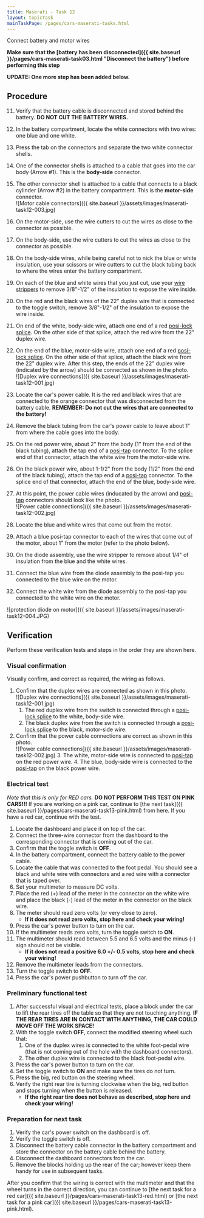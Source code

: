 ```yaml
---
title: Maserati - Task 12
layout: topicTask
mainTaskPage: /pages/cars-maserati-tasks.html
---
```


Connect battery and motor wires

**Make sure that the [battery has been disconnected]({{ site.baseurl }}/pages/cars-maserati-task03.html "Disconnect the battery") before performing this step** 

**UPDATE: One  more step has been added below.**

## Procedure

11. Verify that the battery cable is disconnected and stored behind the battery. **DO NOT CUT THE BATTERY WIRES.**
1. In the battery compartment, locate the white connectors with two wires: one blue and one white.
2. Press the tab on the connectors and separate the two white connector shells.
3. One of the connector shells is attached to a cable that goes into the car body (Arrow #1). This is the **body-side** connector.
4. The other connector shell is attached to a cable that connects to a black cylinder (Arrow #2) in the battery compartment. This is the **motor-side** connector.<br>![Motor cable connectors]({{ site.baseurl }}/assets/images/maserati-task12-003.jpg)
5. On the motor-side, use the wire cutters to cut the wires as close to the connector as possible.
6. On the body-side, use the wire cutters to cut the wires as close to the connector as possible. 
7. On the body-side wires, while being careful not to nick the blue or white insulation, use your scissors or wire cutters to cut the black tubing back to where the wires enter the battery compartment.
7. On each of the blue and white wires that you just cut, use your [wire strippers](https://youtu.be/znljircthKs) to remove 3/8"-1/2" of the insulation to expose the wire inside.
8. On the red and the black wires of the 22" duplex wire that is connected to the toggle switch, remove 3/8"-1/2" of the insulation to expose the wire inside.
9. On end of the white, body-side wire, attach one end of a red [posi-lock splice](https://youtu.be/XDN-3-rCJEc). On the other side of that splice, attach the red wire from the 22" duplex wire.
10. On the end of the blue, motor-side wire, attach one end of a red [posi-lock splice](https://youtu.be/XDN-3-rCJEc). On the other side of that splice, attach the black wire from the 22" duplex wire. After this step, the ends of the 22" duplex wire (indicated by the arrow) should be connected as shown in the photo.<br>![Duplex wire connections]({{ site.baseurl }}/assets/images/maserati-task12-001.jpg)
11. Locate the car's power cable. It is the red and black wires that are connected to the orange connector that was disconnected from the battery cable. **REMEMBER: Do not cut the wires that are connected to the battery!**
12. Remove the black tubing from the car's power cable to leave about 1" from where the cable goes into the body.
13. On the red power wire, about 2" from the body (1" from the end of the black tubing), attach the tap end of a [posi-tap](https://youtu.be/xxSNKLTfojQ) connector. To the splice end of that connector, attach the white wire from the motor-side wire.
14. On the black power wire, about 1-1/2" from the body (1/2" from the end of the black tubing), attach the tap end of a [posi-tap](https://youtu.be/xxSNKLTfojQ) connector. To the splice end of that connector, attach the end of the blue, body-side wire.
15. At this point, the power cable wires (inducated by the arrow) and [posi-tap](https://youtu.be/xxSNKLTfojQ) connectors should look like the photo. <br>![Power cable connections]({{ site.baseurl }}/assets/images/maserati-task12-002.jpg)

16. Locate the blue and white wires that come out from the motor.
17. Attach a blue posi-tap connector to each of the wires that come out of the motor, about 1" from the motor (refer to the photo below).
18. On the diode assembly, use the wire stripper to remove about 1/4" of insulation from the blue and the white wires.
19. Connect the blue wire from the diode assembly to the posi-tap you connected to the blue wire on the motor.
19. Connect the white wire from the diode assembly to the posi-tap you connected to the white wire on the motor.

![protection diode on motor]({{ site.baseurl }}/assets/images/maserati-task12-004.JPG)

## Verification

Perform these verification tests and steps in the order they are shown here.

### Visual confirmation
Visually confirm, and correct as required, the wiring as follows.

1. Confirm that the duplex wires are connected as shown in this photo.<br>![Duplex wire connections]({{ site.baseurl }}/assets/images/maserati-task12-001.jpg)
	1. The red duplex wire from the switch is connected through a [posi-lock splice](https://youtu.be/XDN-3-rCJEc) to the white, body-side wire.
	2. The black duplex wire from the switch is connected through a [posi-lock splice](https://youtu.be/XDN-3-rCJEc) to the black, motor-side wire.
2. Confirm that the power cable connections are correct as shown in this photo.<br>![Power cable connections]({{ site.baseurl }}/assets/images/maserati-task12-002.jpg)
	3. The white, motor-side wire is connected to [posi-tap](https://youtu.be/xxSNKLTfojQ) on the red power wire.
	4. The blue, body-side wire is connected to the [posi-tap](https://youtu.be/xxSNKLTfojQ) on the black power wire.

### Electrical test

_Note that this is only for RED cars._
**DO NOT PERFORM THIS TEST ON PINK CARS!!!**
If you are working on a pink car, continue to [the next task]({{ site.baseurl }}/pages/cars-maserati-task13-pink.html) from here. If you have a red car, continue with the test.

1. Locate the dashboard and place it on top of the car. 
2. Connect the three-wire connector from the dashboard to the corresponding connector that is coming out of the car.
3. Confirm that the toggle switch is **OFF**.
4. In the battery compartment, connect the battery cable to the power cable.
5. Locate the cable that was connected to the foot pedal. You should see a black and white wire with connectors and a red wire with a connector that is taped over.
6. Set your multimeter to measure DC volts.
7. Place the red (+) lead of the meter in the connector on the white wire and place the black (-) lead of the meter in the connector on the black wire.
8. The meter should read zero volts (or very close to zero).
	* **If it does not read zero volts, stop here and check your wiring!**
8. Press the car's power button to turn on the car.
9. If the multimeter reads zero volts, turn the toggle switch to **ON**.
10. The multimeter should read between 5.5 and 6.5 volts and the minus (-) sign should not be visible.
	* **If it does not read a positive 6.0 +/- 0.5 volts, stop here and check your wiring!**
11. Remove the multimeter leads from the connectors.
12. Turn the toggle switch to **OFF**.
13. Press the car's power pushbutton to turn off the car.

### Preliminary functional test

1. After successful visual and electrical tests, place a block under the car to lift the rear tires off the table so that they are not touching anything. **IF THE REAR TIRES ARE IN CONTACT WITH ANYTHING, THE CAR COULD MOVE OFF THE WORK SPACE!**
2. With the toggle switch **OFF**, connect the modified steering wheel such that:
	1. One of the duplex wires is connected to the white foot-pedal wire (that is not coming out of the hole with the dashboard connectors).
	2. The other duplex wire is connected to the black foot-pedal wire.
3. Press the car's power button to turn on the car.
3. Set the toggle switch to **ON** and make sure the tires do not turn.
4. Press the big, red button on the steering wheel.
5. Verify the right rear tire is turning clockwise when the big, red button and stops turning when the button is released.
	* **If the right rear tire does not behave as described, stop here and check your wiring!**

### Preparation for next task

1. Verify the car's power switch on the dashboard is off.
2. Verify the toggle switch is off.
2. Disconnect the battery cable connector in the battery compartment and store the connector on the battery cable behind the battery.
3. Disconnect the dashboard connectors from the car.
4. Remove the blocks holding up the rear of the car; however keep them handy for use in subsequent tasks.

After you confirm that the wiring is correct with the multimeter and that the wheel turns in the correct direction, you can continue to [the next task for a red car]({{ site.baseurl }}/pages/cars-maserati-task13-red.html) or [the next task for a pink car]({{ site.baseurl }}/pages/cars-maserati-task13-pink.html).
